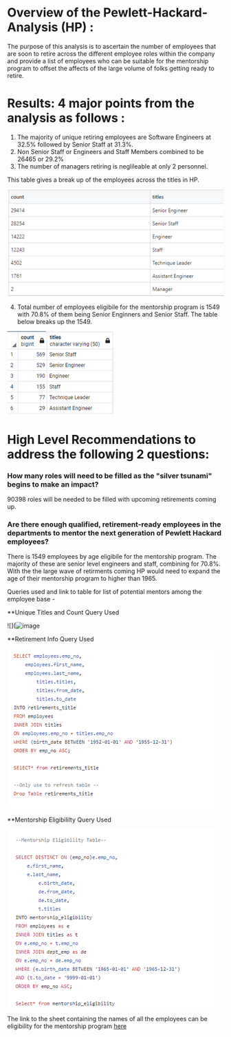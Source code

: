 # Overview of the Pewlett-Hackard-Analysis (HP) : 

The purpose of this analysis is to ascertain the number of employees that are soon to retire across the different employee roles within the company and provide a list of employees who can be suitable for the mentorship program to offset the affects of the large volume of folks getting ready to retire. 


# Results: 4 major points from the analysis as follows : 


1) The majority of unique retiring employees are Software Engineers at 32.5% followed by Senior Staff at 31.3%. 
2) Non Senior Staff or Engineers and Staff Members combined to be 26465 or 29.2%
3) The number of managers retiring is neglileable at only 2 personnel. 

This table gives a break up of the employees across the titles in HP. 

![](https://github.com/ishan9220/Pewlett-Hackard-Analysis/blob/main/Group%20By%20Emp%20Info.png)

4) Total number of employees eligibile for the mentorship program is 1549 with 70.8% of them being Senior Enginners and Senior Staff. The table below breaks up the 1549. 

![](https://github.com/ishan9220/Pewlett-Hackard-Analysis/blob/main/Mentorship_eligibilit%20by%20group.png)


# High Level Recommendations to address the following 2 questions: 

### How many roles will need to be filled as the "silver tsunami" begins to make an impact?

90398 roles will be needed to be filled with upcoming retirements coming up. 

### Are there enough qualified, retirement-ready employees in the departments to mentor the next generation of Pewlett Hackard employees?

There is 1549 employees by age eligibile for the mentorship program. The majority of these are senior level engineers and staff, combining for 70.8%. With the the large wave of retirments coming HP would need to expand the age of their mentorship program to higher than 1965. 

Queries used and link to table for list of potential mentors among the employee base - 

**Unique Titles and Count Query Used

![](![image](https://user-images.githubusercontent.com/92416151/146863445-1c9f93ec-59e8-489f-ba0b-efd15bd06cce.png)

**Retirement Info Query Used 

![](https://github.com/ishan9220/Pewlett-Hackard-Analysis/blob/main/Retirement%20Info%20Query.png)

**Mentorship Eligibililty Query Used 

![](https://github.com/ishan9220/Pewlett-Hackard-Analysis/blob/main/Mentorship_eligibility.png)


The link to the sheet containing the names of all the employees can be eligibility for the mentorship program [here](https://github.com/ishan9220/Pewlett-Hackard-Analysis/blob/main/Mentorship_eligibility.csv)



